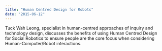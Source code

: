 ```yaml
---
title: "Human Centred Design for Robots"
date: "2015-06-12"
---
```

Tuck Wah Leong, specialist in human-centred approaches of inquiry and technology design, discusses the benefits of using Human Centred Design for Social Robotics to ensure people are the core focus when considering Human-Computer/Robot interactions.